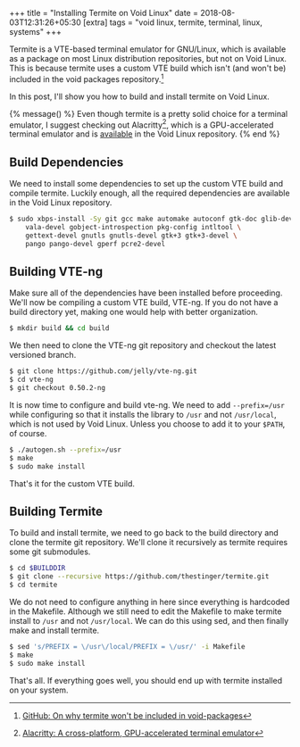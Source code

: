 +++
title = "Installing Termite on Void Linux"
date  = 2018-08-03T12:31:26+05:30
[extra]
tags  = "void linux, termite, terminal, linux, systems"
+++

Termite is a VTE-based terminal emulator for GNU/Linux, which is available as a package on most Linux distribution repositories, but not on Void Linux. This is because termite uses a custom VTE build which isn't (and won't be) included in the void packages repository.[^void-packages]

In this post, I'll show you how to build and install termite on Void Linux.

<!-- more -->

{% message() %}
Even though termite is a pretty solid choice for a terminal emulator, I suggest checking out Alacritty[^alacritty], which is a GPU-accelerated terminal emulator and is [available](https://github.com/void-linux/void-packages/blob/master/srcpkgs/alacritty/template) in the Void Linux repository.
{% end %}

## Build Dependencies

We need to install some dependencies to set up the custom VTE build and compile termite. Luckily enough, all the required dependencies are available in the Void Linux repository.

```sh
$ sudo xbps-install -Sy git gcc make automake autoconf gtk-doc glib-devel \
	vala-devel gobject-introspection pkg-config intltool \
	gettext-devel gnutls gnutls-devel gtk+3 gtk+3-devel \
	pango pango-devel gperf pcre2-devel
```

## Building VTE-ng

Make sure all of the dependencies have been installed before proceeding. We'll now be compiling a custom VTE build, VTE-ng. If you do not have a build directory yet, making one would help with better organization.

```sh
$ mkdir build && cd build
```

We then need to clone the VTE-ng git repository and checkout the latest versioned branch.

```sh
$ git clone https://github.com/jelly/vte-ng.git
$ cd vte-ng
$ git checkout 0.50.2-ng
```

It is now time to configure and build vte-ng. We need to add `--prefix=/usr` while configuring so that it installs the library to `/usr` and not `/usr/local`, which is not used by Void Linux. Unless you choose to add it to your `$PATH`, of course.

```sh
$ ./autogen.sh --prefix=/usr
$ make
$ sudo make install
```

That's it for the custom VTE build.

## Building Termite

To build and install termite, we need to go back to the build directory and clone the termite git repository. We'll clone it recursively as termite requires some git submodules.

```sh
$ cd $BUILDDIR
$ git clone --recursive https://github.com/thestinger/termite.git
$ cd termite
```

We do not need to configure anything in here since everything is hardcoded in the Makefile. Although we still need to edit the Makefile to make termite install to `/usr` and not `/usr/local`. We can do this using sed, and then finally make and install termite.

```sh
$ sed 's/PREFIX = \/usr\/local/PREFIX = \/usr/' -i Makefile
$ make
$ sudo make install
```

That's all. If everything goes well, you should end up with termite installed on your system.

[^void-packages]: [GitHub: On why termite won't be included in void-packages](https://github.com/void-linux/void-packages/issues/9769#issuecomment-472585514)

[^alacritty]: [Alacritty: A cross-platform, GPU-accelerated terminal emulator](https://github.com/alacritty/alacritty)
